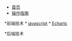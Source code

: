 <!-- docs/_sidebar.md -->

* [首页](/)
* [操作指南](guide)

*前端技术
    * [javascript](web/JS)
    * [Echarts](web/E)



*后端技术